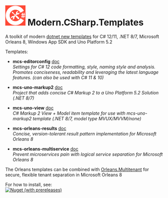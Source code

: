 ﻿# <img src="src/CSharp-Toolkit-Icon.png" alt="C# Toolkit" width="64px" /> Modern.CSharp.Templates
A toolkit of modern [dotnet new templates](https://docs.microsoft.com/en-us/dotnet/core/tools/dotnet-new) for C# 12/11, .NET 8/7, Microsoft Orleans 8, Windows App SDK and Uno Platform 5.2

Templates:
- **mcs-editorconfig** [doc](https://github.com/Applicita/Modern.CSharp.Templates/blob/main/Editorconfig.md)<br />
  *Settings for C# 12 code formatting, style, naming style and analysis.
Promotes conciseness, readability and leveraging the latest language features.
(can also be used with C# 11 & 10)*

- **mcs-uno-markup2** [doc](https://github.com/VincentH-Net/CSharpForMarkup#readme)<br />
  *Project that adds concise C# Markup 2 to a Uno Platform 5.2 Solution (.NET 8/7)*

- **mcs-uno-view** [doc](https://github.com/VincentH-Net/CSharpForMarkup#readme)<br />
  *C# Markup 2 View + Model item template for use with mcs-uno-markup2 template (.NET 8/7, model type MVUX/MVVM/none)*

- **mcs-orleans-results** [doc](https://github.com/Applicita/Orleans.Results#readme)<br />
  *Concise, version-tolerant result pattern implementation for Microsoft Orleans 8*

- **mcs-orleans-multiservice** [doc](https://github.com/Applicita/Orleans.Multiservice#readme)<br />
  *Prevent microservices pain with logical service separation for Microsoft Orleans 8*

The Orleans templates can be combined with [Orleans.Multitenant](https://github.com/Applicita/Orleans.Multitenant) for secure, flexible tenant separation in Microsoft Orleans 8

For how to install, see:<br />
[![Nuget (with prereleases)](https://img.shields.io/nuget/vpre/Modern.CSharp.Templates?color=gold&label=NuGet:%20Modern.CSharp.Templates&style=plastic)](https://www.nuget.org/packages/Modern.CSharp.Templates)

